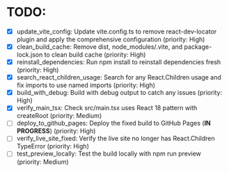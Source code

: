 # TODO:

- [x] update_vite_config: Update vite.config.ts to remove react-dev-locator plugin and apply the comprehensive configuration (priority: High)
- [x] clean_build_cache: Remove dist, node_modules/.vite, and package-lock.json to clean build cache (priority: High)
- [x] reinstall_dependencies: Run npm install to reinstall dependencies fresh (priority: High)
- [x] search_react_children_usage: Search for any React.Children usage and fix imports to use named imports (priority: High)
- [x] build_with_debug: Build with debug output to catch any issues (priority: High)
- [x] verify_main_tsx: Check src/main.tsx uses React 18 pattern with createRoot (priority: Medium)
- [ ] deploy_to_github_pages: Deploy the fixed build to GitHub Pages (**IN PROGRESS**) (priority: High)
- [ ] verify_live_site_fixed: Verify the live site no longer has React.Children TypeError (priority: High)
- [ ] test_preview_locally: Test the build locally with npm run preview (priority: Medium)
